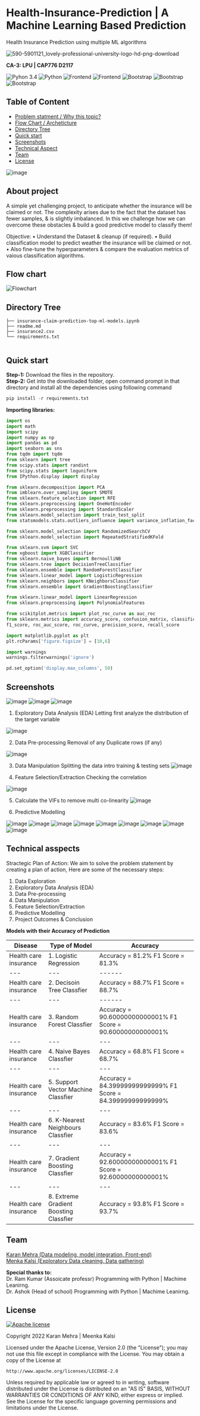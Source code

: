 



# Health-Insurance-Prediction |  A Machine Learning Based Prediction
Health Insurance Prediction using multiple ML algorithms

![590-5901121_lovely-professional-university-logo-hd-png-download](https://user-images.githubusercontent.com/62024355/120755302-6ee99700-c52b-11eb-95b8-075edac041ed.png)


__CA-3: LPU | CAP776 D2117__


![Pyhon 3.4](https://img.shields.io/badge/ide-Jupyter_notebook-blue.svg) ![Python](https://img.shields.io/badge/Language-Python-brightgreen.svg)  ![Frontend](https://img.shields.io/badge/Frontend-Bootstrap-purple.svg)  ![Frontend](https://img.shields.io/badge/Libraries-Streamlit-purple.svg)    ![Bootstrap](https://img.shields.io/badge/BaseEnvironment-AnacondaPrompt-brown.svg)   ![Bootstrap](https://img.shields.io/badge/Deployment-Github-yellow.svg)   ![Bootstrap](https://img.shields.io/badge/Debugging-LocalHost-blue.svg)  


## Table of Content
  * [Problem statment / Why this topic?](#Problem-statment)
  * [Flow Chart / Archeticture](#Flow-chart)
  * [Directory Tree](#directory-tree)
  * [Quick start](#Quick-start)
  * [Screenshots](#screenshots)
  * [Technical Aspect](#technical-aspect)
  * [Team](#team)
  * [License](#license)
  
  
  
![image](https://user-images.githubusercontent.com/62024355/196232532-c5dc622a-37d1-438d-a51f-2452068f096a.png)

  ## About project
A simple yet challenging project, to anticipate whether the insurance will be claimed or not. The complexity arises due to the fact that the dataset has fewer samples, & is slightly imbalanced. In this we challenge how we can overcome these obstacles & build a good predictive model to classify them!

Objective: 
•	Understand the Dataset & cleanup (if required).
•	Build classification model to predict weather the insurance will be claimed or not.
•	Also fine-tune the hyperparameters & compare the evaluation metrics of vaious classification algorithms.


## Flow chart

![Flowchart](https://user-images.githubusercontent.com/62024355/196760839-2551c8ca-9ac9-414f-a7a0-182ad46beef6.png)


## Directory Tree
```
├── insurance-claim-prediction-top-ml-models.ipynb
├── readme.md
├── insurance2.csv
└── requirements.txt


```


## Quick start
  
**Step-1:** Download the files in the repository.<br>
**Step-2:** Get into the downloaded folder, open command prompt in that directory and install all the dependencies using following command<br>
```python
pip install -r requirements.txt
```



**Importing libraries:** 
```python
import os
import math
import scipy
import numpy as np
import pandas as pd
import seaborn as sns
from tqdm import tqdm
from sklearn import tree
from scipy.stats import randint
from scipy.stats import loguniform
from IPython.display import display

from sklearn.decomposition import PCA
from imblearn.over_sampling import SMOTE
from sklearn.feature_selection import RFE
from sklearn.preprocessing import OneHotEncoder
from sklearn.preprocessing import StandardScaler
from sklearn.model_selection import train_test_split
from statsmodels.stats.outliers_influence import variance_inflation_factor

from sklearn.model_selection import RandomizedSearchCV
from sklearn.model_selection import RepeatedStratifiedKFold

from sklearn.svm import SVC
from xgboost import XGBClassifier
from sklearn.naive_bayes import BernoulliNB
from sklearn.tree import DecisionTreeClassifier
from sklearn.ensemble import RandomForestClassifier
from sklearn.linear_model import LogisticRegression
from sklearn.neighbors import KNeighborsClassifier
from sklearn.ensemble import GradientBoostingClassifier

from sklearn.linear_model import LinearRegression
from sklearn.preprocessing import PolynomialFeatures

from scikitplot.metrics import plot_roc_curve as auc_roc
from sklearn.metrics import accuracy_score, confusion_matrix, classification_report, \
f1_score, roc_auc_score, roc_curve, precision_score, recall_score

import matplotlib.pyplot as plt
plt.rcParams['figure.figsize'] = [10,6]

import warnings 
warnings.filterwarnings('ignore')

pd.set_option('display.max_columns', 50)

```

## Screenshots
![image](https://user-images.githubusercontent.com/62024355/196595872-a0efc345-a7c0-44b2-974a-2ce0bed6c8be.png)
![image](https://user-images.githubusercontent.com/62024355/196595920-2073e25b-485c-4934-8404-50f0ced76a6a.png)
![image](https://user-images.githubusercontent.com/62024355/196595966-1ee03f6a-4d12-44fd-a7f2-22f177544b49.png)


1.	Exploratory Data Analysis (EDA)
                Letting first analyze the distribution of the target variable
 
![image](https://user-images.githubusercontent.com/62024355/196596644-6b36bf65-211d-40ea-a106-eff806888093.png)

2.	Data Pre-processing 
Removal of any Duplicate rows (if any)
 
![image](https://user-images.githubusercontent.com/62024355/196596667-680804d8-6025-4378-a1a4-2f4860aca101.png)

3.	Data Manipulation
                 Splitting the data intro training & testing sets
![image](https://user-images.githubusercontent.com/62024355/196596680-929c0811-1cc2-42eb-a510-79e447514090.png)

 
4.	Feature Selection/Extraction
Checking the correlation
 
![image](https://user-images.githubusercontent.com/62024355/196596699-1beae18e-4227-4aa7-8d9c-1c4e8fd37e34.png)

5.	Calculate the VIFs to remove multi co-linearity
![image](https://user-images.githubusercontent.com/62024355/196596732-177596a1-80e8-4497-bccb-65209feb4095.png)

 
6.	Predictive Modelling
 
![image](https://user-images.githubusercontent.com/62024355/196596769-bc28c0b3-90b0-4e72-9ebe-a593051ff7cb.png)
![image](https://user-images.githubusercontent.com/62024355/196596790-d054011b-d567-4163-9730-b73c7678ed0e.png)
![image](https://user-images.githubusercontent.com/62024355/196596806-6d32d854-9ce8-4e01-b3db-85a93addb9a7.png)
![image](https://user-images.githubusercontent.com/62024355/196596817-5bce0e62-1d1c-45e5-b1ff-b5707297b68e.png)
![image](https://user-images.githubusercontent.com/62024355/196596831-42f13a92-bbf7-47c0-8dee-caed6f10dd72.png)
![image](https://user-images.githubusercontent.com/62024355/196596846-5327527c-2551-476e-b2dd-f80125aeae10.png)
![image](https://user-images.githubusercontent.com/62024355/196596860-8254dfc8-e3dc-4f0b-90ba-6211b145aa18.png)
![image](https://user-images.githubusercontent.com/62024355/196596881-2520ba77-497c-45c7-8bbe-35bdbbec650c.png)
![image](https://user-images.githubusercontent.com/62024355/196596893-a15c9497-035a-4442-b76e-9ffe73cd4817.png)

 

## Technical asspects
Stractegic Plan of Action:
We aim to solve the problem statement by creating a plan of action, Here are some of the necessary steps:
1.	Data Exploration
2.	Exploratory Data Analysis (EDA)
3.	Data Pre-processing
4.	Data Manipulation
5.	Feature Selection/Extraction
6.	Predictive Modelling
7.	Project Outcomes & Conclusion


__Models with their Accuracy of Prediction__

Disease | Type of Model | Accuracy
--- | --- | ---
Health care insurance | 1. Logistic Regression | Accuracy = 81.2% F1 Score = 81.3%
--- | --- | ------ | --- | ------ | --- | ---
Health care insurance | 2. Decisoin Tree Classfier | Accuracy = 88.7% F1 Score = 88.7%
--- | --- | ------ | --- | ---
Health care insurance | 3. Random Forest Classfier | Accuracy = 90.60000000000001% F1 Score = 90.60000000000001%
--- | --- | ---
Health care insurance | 4. Naive Bayes Classfier | Accuracy = 68.8% F1 Score = 68.7%
--- | --- | ---
Health care insurance | 5. Support Vector Machine Classfier | Accuracy = 84.39999999999999% F1 Score = 84.39999999999999%
--- | --- | ---
Health care insurance | 6. K-Nearest Neighbours Classfier | Accuracy = 83.6% F1 Score = 83.6%
--- | --- | ---
Health care insurance | 7. Gradient Boosting Classfier | Accuracy = 92.60000000000001% F1 Score = 92.60000000000001%
--- | --- | ---
Health care insurance | 8. Extreme Gradient Boosting Classfier | Accuracy = 93.8% F1 Score = 93.7%



## Team
[Karan Mehra (Data modeling, model integration, Front-end)](https://karanmehra7107.github.io/My-Portfolio/index.html) 
<br> [Menka Kalsi (Exploratory Data cleaning, Data gathering)](https://github.com/MenkaKalsi) 


__Special thanks to:__ 
<br> Dr. Ram Kumar (Assoicate professr)  Programming with Python | Machime Leanirng. <br>
Dr. Ashok (Head of school) Programming with Python | Machime Leanirng.

## License
[![Apache license](https://img.shields.io/badge/license-apache-blue?style=for-the-badge&logo=appveyor)](http://www.apache.org/licenses/LICENSE-2.0e)

Copyright 2022 Karan Mehra | Meenka Kalsi

Licensed under the Apache License, Version 2.0 (the "License");
you may not use this file except in compliance with the License.
You may obtain a copy of the License at

    http://www.apache.org/licenses/LICENSE-2.0

Unless required by applicable law or agreed to in writing, software
distributed under the License is distributed on an "AS IS" BASIS,
WITHOUT WARRANTIES OR CONDITIONS OF ANY KIND, either express or implied.
See the License for the specific language governing permissions and
limitations under the License.
